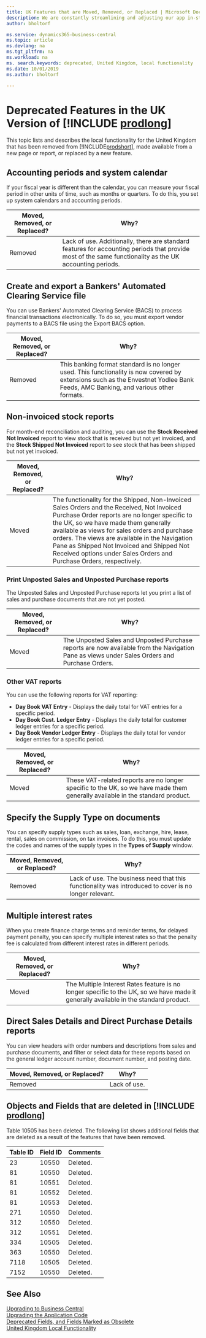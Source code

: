 ```yaml
---
title: UK Features that are Moved, Removed, or Replaced | Microsoft Docs
description: We are constantly streamlining and adjusting our app in-step with market developments. Read about the features for the UK that we have moved, removed, or replaced.
author: bholtorf

ms.service: dynamics365-business-central
ms.topic: article
ms.devlang: na
ms.tgt_pltfrm: na
ms.workload: na
ms. search.keywords: deprecated, United Kingdom, local functionality
ms.date: 10/01/2019
ms.author: bholtorf

---
```


# Deprecated Features in the UK Version of [!INCLUDE [prodlong](../developer/includes/prodlong.md)]
This topic lists and describes the local functionality for the United Kingdom that has been removed from [!INCLUDE[prodshort](../developer/includes/prodshort.md)], made available from a new page or report, or replaced by a new feature.

## Accounting periods and system calendar
If your fiscal year is different than the calendar, you can measure your fiscal period in other units of time, such as months or quarters. To do this, you set up system calendars and accounting periods.
  
|Moved, Removed, or Replaced?| Why?|
|----|----|
| Removed | Lack of use. Additionally, there are standard features for accounting periods that provide most of the same functionality as the UK accounting periods. |

## Create and export a Bankers' Automated Clearing Service file
You can use Bankers' Automated Clearing Service (BACS) to process financial transactions electronically. To do so, you must export vendor payments to a BACS file using the Export BACS option.

|Moved, Removed, or Replaced?| Why?|
|----|----|
| Removed | This banking format standard is no longer used. This functionality is now covered by extensions such as the Envestnet Yodlee Bank Feeds, AMC Banking, and various other formats. |

<!-- THIS WORK DID NOT GET DONE. EXPECT IT TO COME IN A FUTURE UPDATE
## Multiple interest rates
To let you use more than one interest rate to calculate finance charges for a specific period, you can specify multiple rates for each finance charge term.

|Moved, Removed, or Replaced?|Why?|
|----|----|
|Moved| This functionality is also available to countries such as NO, SE, FI, and IT, so we have removed the country-specific designation so that it's available to everyone.|
-->

<!-- THIS WORK DID NOT GET DONE. EXPECT IT TO COME IN A FUTURE UPDATE
## VAT Audit reports
VAT Audit reports let you generate VAT amounts for a specific period in response to an audit from a tax authority:

* **VAT Audit** - Used for VAT auditing.
* **VAT Entry Exception** - Details the differences between the calculated VAT and the changes that occur because of rounding, VAT tolerance percentage, and discounts. It also displays the difference in VAT amounts for the tax authorities.

|||
|----|----|
|Moved, Removed, or Replaced?| Why?|
|Replaced| The VAT Audit report is replaced. Now you can export data to Excel through the OData service. The VAT Entry Exception report is no longer specific to the UK. The documentation for these reports has moved to the [!INCLUDE[d365fin](../developer/includes/d365fin_md.md)] repository.|
-->

## Non-invoiced stock reports
For month-end reconciliation and auditing, you can use the **Stock Received Not Invoiced** report to view stock that is received but not yet invoiced, and the **Stock Shipped Not Invoiced** report to see stock that has been shipped but not yet invoiced.

|Moved, Removed, or Replaced?|Why?|
|----|----|
|Moved | The functionality for the Shipped, Non-Invoiced Sales Orders and the Received, Not Invoiced Purchase Order reports are no longer specific to the UK, so we have made them generally available as views for sales orders and purchase orders. The views are available in the Navigation Pane as Shipped Not Invoiced and Shipped Not Received options under Sales Orders and Purchase Orders, respectively.|

### Print Unposted Sales and Unposted Purchase reports
The Unposted Sales and Unposted Purchase reports let you print a list of sales and purchase documents that are not yet posted.  

|Moved, Removed, or Replaced?| Why?|
|----|----|
| Moved | The Unposted Sales and Unposted Purchase reports are now available from the Navigation Pane as views under Sales Orders and Purchase Orders. |

### Other VAT reports
You can use the following reports for VAT reporting:  

* **Day Book VAT Entry** - Displays the daily total for VAT entries for a specific period.
* **Day Book Cust. Ledger Entry** - Displays the daily total for customer ledger entries for a specific period.
* **Day Book Vendor Ledger Entry** - Displays the daily total for vendor ledger entries for a specific period.

|Moved, Removed, or Replaced?|Why?|
|----|----|
|Moved| These VAT-related reports are no longer specific to the UK, so we have made them generally available in the standard product.  |

## Specify the Supply Type on documents
You can specify supply types such as sales, loan, exchange, hire, lease, rental, sales on commission, on tax invoices. To do this, you must update the codes and names of the supply types in the **Types of Supply** window.

|Moved, Removed, or Replaced?|Why?|
|----|----|
|Removed| Lack of use. The business need that this functionality was introduced to cover is no longer relevant.  |

## Multiple interest rates
When you create finance charge terms and reminder terms, for delayed payment penalty, you can specify multiple interest rates so that the penalty fee is calculated from different interest rates in different periods.

|Moved, Removed, or Replaced?|Why?|
|----|----|
|Moved| The Multiple Interest Rates feature is no longer specific to the UK, so we have made it generally available in the standard product. |

## Direct Sales Details and Direct Purchase Details reports
You can view headers with order numbers and descriptions from sales and purchase documents, and filter or select data for these reports based on the general ledger account number, document number, and posting date.

|Moved, Removed, or Replaced?|Why?|
|----|----|
|Removed| Lack of use.

## Objects and Fields that are deleted in [!INCLUDE [prodlong](../developer/includes/prodlong.md)]
Table 10505 has been deleted. The following list shows additional fields that are deleted as a result of the features that have been removed.  

|Table ID|Field ID|Comments|
|--------|--------|--------|
|23|10550|Deleted.|
|81|10550|Deleted.|
|81|10551|Deleted.|
|81|10552|Deleted.|
|81|10553|Deleted.|
|271|10550|Deleted.|
|312|10550|Deleted.|
|312|10551|Deleted.|
|334|10505|Deleted.|
|363|10550|Deleted.|
|7118|10505|Deleted.|
|7152|10550|Deleted.|

## See Also
[Upgrading to Business Central](upgrading-to-business-central.md)  
[Upgrading the Application Code](upgrading-the-application-code.md)  
[Deprecated Fields, and Fields Marked as Obsolete](deprecated-fields.md)  
[United Kingdom Local Functionality](/dynamics365/business-central/LocalFunctionality/unitedkingdom/united-kingdom-local-functionality)  
